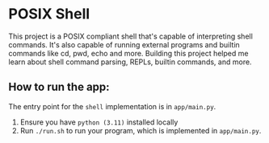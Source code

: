 # POSIX Shell

This project is a POSIX compliant shell that's capable of interpreting shell commands.
It's also capable of running external programs and builtin commands like cd, pwd, echo and more.
Building this project helped me learn about shell command parsing, REPLs, builtin commands, and more.

## How to run the app:

The entry point for the `shell` implementation is in `app/main.py`.

1. Ensure you have `python (3.11)` installed locally
2. Run `./run.sh` to run your program, which is implemented in `app/main.py`.
